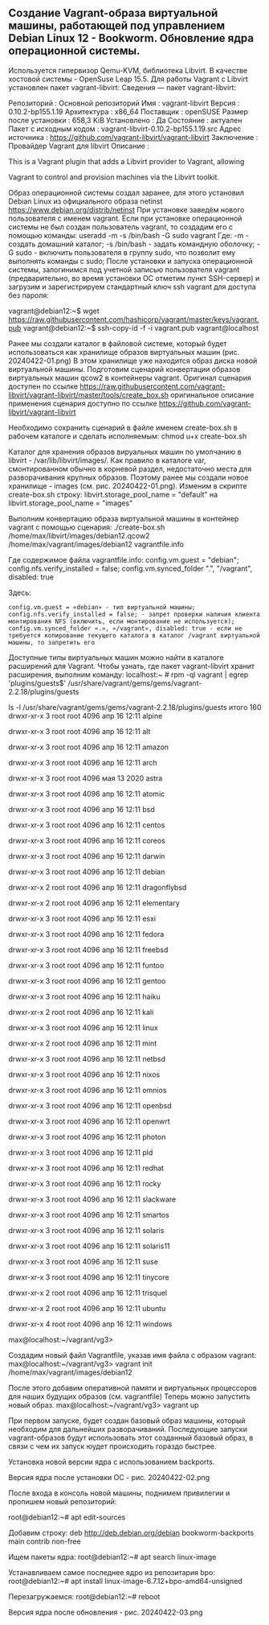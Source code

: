 Создание Vagrant-образа виртуальной машины, работающей под управлением Debian Linux 12 - Bookworm.
Обновление ядра операционной системы.
---
Используется гипервизор Qemu-KVM, библиотека Libvirt. В качестве хостовой системы - OpenSuse Leap 15.5.
Для работы Vagrant с Libvirt установлен пакет vagrant-libvirt:
Сведения — пакет vagrant-libvirt:

Репозиторий            : Основной репозиторий
Имя                    : vagrant-libvirt
Версия                 : 0.10.2-bp155.1.19
Архитектура            : x86_64
Поставщик              : openSUSE
Размер после установки : 658,3 KiB
Установлено            : Да
Состояние              : актуален
Пакет с исходным кодом : vagrant-libvirt-0.10.2-bp155.1.19.src
Адрес источника        : https://github.com/vagrant-libvirt/vagrant-libvirt
Заключение             : Провайдер Vagrant для libvirt
Описание               : 

This is a Vagrant plugin that adds a Libvirt provider to Vagrant, allowing

Vagrant to control and provision machines via the Libvirt toolkit.

Образ операционной системы создал заранее, для этого установил Debian Linux из официального образа netinst https://www.debian.org/distrib/netinst
При установке заведём нового пользователя с именем vagrant. 
Если при установке операционной системы не был создан пользователь vagrant, то создадим его с помощью команды:
useradd -m -s /bin/bash -G sudo vagrant
 Где:
    -m - создать домашний каталог;
    -s /bin/bash - задать командную оболочку;
    -G sudo - включить пользователя в группу sudo, что позволит ему выполнять команды с sudo;
После установки и запуска операционной системы, залогинимся под учетной записью пользователя vagrant 
(предварительно, во время установки ОС отметим пункт SSH-сервер) и загрузим и зарегистрируем 
стандартный ключ ssh vagrant для доступа без пароля: 

vagrant@debian12:~$ wget https://raw.githubusercontent.com/hashicorp/vagrant/master/keys/vagrant.pub
vagrant@debian12:~$ ssh-copy-id -f -i vagrant.pub vagrant@localhost

Ранее мы создали каталог в файловой системе, который будет использоваться как хранилище образов виртуальных машин (рис. 20240422-01.png)
В этом хранилище уже находится образ диска новой виртуальной машины. Подготовим сценарий конвертации образов виртуальных машин qcow2 в контейнеры vagrant. Оригинал сценария доступен по ссылке
https://raw.githubusercontent.com/vagrant-libvirt/vagrant-libvirt/master/tools/create_box.sh
оригинальное описание применения сценария доступно по ссылке
https://github.com/vagrant-libvirt/vagrant-libvirt

Необходимо сохранить сценарий в файле именем create-box.sh в рабочем каталоге и сделать исполняемым:
chmod u+x create-box.sh

Каталог для хранения образов вируальных машин по умолчанию в libvirt - /var/lib/libvirt/images/. 
Как правило в каталоге var, смонтированном обычно в корневой раздел, недостаточно места для разворачивания крупных образов.
Поэтому ранее мы создали новое хранилище - images (см. рис. 20240422-01.png). Изменим в скрипте create-box.sh строку:
libvirt.storage_pool_name = "default"
на 
libvirt.storage_pool_name = "images"

Выполним конвертацию образа виртуальной машины в контейнер vagrant с помощью сценария: 
./create-box.sh /home/max/libvirt/images/debian12.qcow2 /home/max/vagrant/images/debian12 vagrantfile.info

Где содержимое файла vagrantfile.info: 
config.vm.guest = "debian";
config.nfs.verify_installed = false;
config.vm.synced_folder ".", "/vagrant", disabled: true

 Здесь:

    config.vm.guest = «debian» - тип виртуальной машины;
    config.nfs.verify_installed = false; - запрет проверки наличия клиента монтирования NFS (включить, если монтирование не используется);
    config.vm.synced_folder «.», «/vagrant», disabled: true - если не требуется копирование текущего каталога в каталог /vagrant виртуальной машины, то запретить его

Доступные типы виртуальных машин можно найти в каталоге расширений для Vagrant. Чтобы узнать, где пакет vagrant-libvirt хранит расширения, выполним команду:
localhost:~ # rpm -ql vagrant | egrep 'plugins/guests$'
/usr/share/vagrant/gems/gems/vagrant-2.2.18/plugins/guests

ls -l /usr/share/vagrant/gems/gems/vagrant-2.2.18/plugins/guests
итого 160
drwxr-xr-x 3 root root 4096 апр 16 12:11 alpine

drwxr-xr-x 3 root root 4096 апр 16 12:11 alt

drwxr-xr-x 3 root root 4096 апр 16 12:11 amazon

drwxr-xr-x 3 root root 4096 апр 16 12:11 arch

drwxr-xr-x 3 root root 4096 мая 13  2020 astra

drwxr-xr-x 3 root root 4096 апр 16 12:11 atomic

drwxr-xr-x 3 root root 4096 апр 16 12:11 bsd

drwxr-xr-x 3 root root 4096 апр 16 12:11 centos

drwxr-xr-x 3 root root 4096 апр 16 12:11 coreos

drwxr-xr-x 3 root root 4096 апр 16 12:11 darwin

drwxr-xr-x 3 root root 4096 апр 16 12:11 debian

drwxr-xr-x 2 root root 4096 апр 16 12:11 dragonflybsd

drwxr-xr-x 2 root root 4096 апр 16 12:11 elementary

drwxr-xr-x 3 root root 4096 апр 16 12:11 esxi

drwxr-xr-x 3 root root 4096 апр 16 12:11 fedora

drwxr-xr-x 3 root root 4096 апр 16 12:11 freebsd

drwxr-xr-x 3 root root 4096 апр 16 12:11 funtoo

drwxr-xr-x 3 root root 4096 апр 16 12:11 gentoo

drwxr-xr-x 3 root root 4096 апр 16 12:11 haiku

drwxr-xr-x 2 root root 4096 апр 16 12:11 kali

drwxr-xr-x 3 root root 4096 апр 16 12:11 linux

drwxr-xr-x 2 root root 4096 апр 16 12:11 mint

drwxr-xr-x 3 root root 4096 апр 16 12:11 netbsd

drwxr-xr-x 3 root root 4096 апр 16 12:11 nixos

drwxr-xr-x 3 root root 4096 апр 16 12:11 omnios

drwxr-xr-x 3 root root 4096 апр 16 12:11 openbsd

drwxr-xr-x 3 root root 4096 апр 16 12:11 openwrt

drwxr-xr-x 3 root root 4096 апр 16 12:11 photon

drwxr-xr-x 3 root root 4096 апр 16 12:11 pld

drwxr-xr-x 3 root root 4096 апр 16 12:11 redhat

drwxr-xr-x 3 root root 4096 апр 16 12:11 rocky

drwxr-xr-x 3 root root 4096 апр 16 12:11 slackware

drwxr-xr-x 3 root root 4096 апр 16 12:11 smartos

drwxr-xr-x 3 root root 4096 апр 16 12:11 solaris

drwxr-xr-x 3 root root 4096 апр 16 12:11 solaris11

drwxr-xr-x 3 root root 4096 апр 16 12:11 suse

drwxr-xr-x 3 root root 4096 апр 16 12:11 tinycore

drwxr-xr-x 2 root root 4096 апр 16 12:11 trisquel

drwxr-xr-x 2 root root 4096 апр 16 12:11 ubuntu

drwxr-xr-x 4 root root 4096 апр 16 12:11 windows

max@localhost:~/vagrant/vg3>

Создадим новый файл Vagrantfile, указав имя файла с образом vagrant: 
max@localhost:~/vagrant/vg3> vagrant init /home/max/vagrant/images/debian12

После этого добавим оперативной памяти и виртуальных процессоров для наших будущих образов (см. vagrantfile)
Теперь можно запустить новый образ. 
max@localhost:~/vagrant/vg3> vagrant up

При первом запуске, будет создан базовый образ машины, который необходим для дальнейших разворачиваний. 
Последующие запуски vagrant-образов будут использовать этот созданный базовый образ, в связи с чем их запуск юудет происходить гораздо быстрее.

Установка новой версии ядра с использованием backports.

Версия ядра после установки ОС - рис. 20240422-02.png

После входа в консоль новой машины, поднимем привилегии и пропишем новый репозиторий:

root@debian12:~# apt edit-sources

Добавим строку:
deb http://deb.debian.org/debian bookworm-backports main contrib non-free

Ищем пакеты ядра:
root@debian12:~# apt search linux-image

Устанавливаем самое последнее ядро из репозитария bpo:
root@debian12:~# apt install linux-image-6.7.12+bpo-amd64-unsigned

Перезагружаемся:
root@debian12:~# reboot

Версия ядра после обновления - рис. 20240422-03.png
